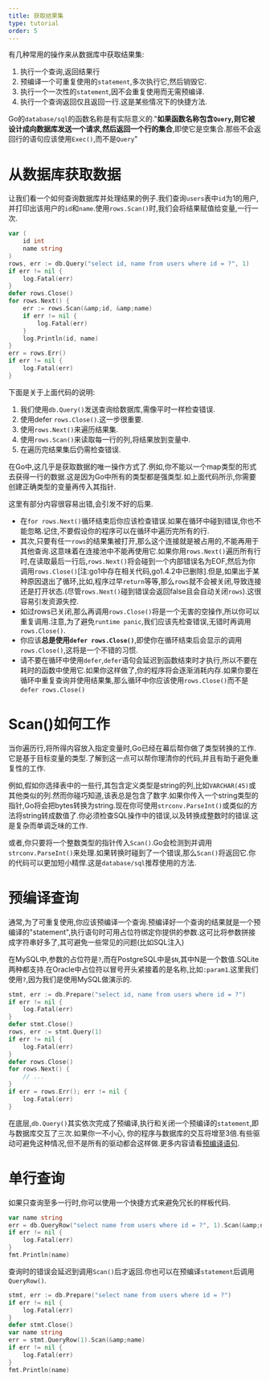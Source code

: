 ```yaml
---
title: 获取结果集
type: tutorial
order: 5
---
```


有几种常用的操作来从数据库中获取结果集:

1. 执行一个查询,返回结果行
2. 预编译一个可重复使用的`statement`,多次执行它,然后销毁它.
3. 执行一个一次性的`statement`,因不会重复使用而无需预编译.
4. 执行一个查询返回仅且返回一行.这是某些情况下的快捷方法.

Go的`database/sql`的函数名称是有实际意义的."**如果函数名称包含`Query`,则它被设计成向数据库发送一个请求,然后返回一个行的集合**,即使它是空集合.那些不会返回行的语句应该使用`Exec()`,而不是`Query`"

从数据库获取数据
===============================

让我们看一个如何查询数据库并处理结果的例子.我们查询`users`表中`id`为1的用户,并打印出该用户的`id`和`name`.使用`rows.Scan()`时,我们会将结果赋值给变量,一行一次.

```go
var (
	id int
	name string
)
rows, err := db.Query("select id, name from users where id = ?", 1)
if err != nil {
	log.Fatal(err)
}
defer rows.Close()
for rows.Next() {
	err := rows.Scan(&amp;id, &amp;name)
	if err != nil {
		log.Fatal(err)
	}
	log.Println(id, name)
}
err = rows.Err()
if err != nil {
	log.Fatal(err)
}
```

下面是关于上面代码的说明:

1. 我们使用`db.Query()`发送查询给数据库,需像平时一样检查错误.
2. 使用defer `rows.Close()`.这一步很重要.
3. 使用`rows.Next()`来遍历结果集.
4. 使用`rows.Scan()`来读取每一行的列,将结果放到变量中.
5. 在遍历完结果集后仍需检查错误.

在Go中,这几乎是获取数据的唯一操作方式了.例如,你不能以一个map类型的形式去获得一行的数据.这是因为Go中所有的类型都是强类型.如上面代码所示,你需要创建正确类型的变量再传入其指针.

这里有部分内容很容易出错,会引发不好的后果.

* 在`for rows.Next()`循环结束后你应该检查错误.如果在循环中碰到错误,你也不能忽略.记住,不要假设你的程序可以在循环中遍历完所有的行.
* 其次,只要有任一`rows`的结果集被打开,那么这个连接就是被占用的,不能再用于其他查询.这意味着在连接池中不能再使用它.如果你用`rows.Next()`遍历所有行时,在读取最后一行后,`rows.Next()`将会碰到一个内部错误名为EOF,然后为你调用`rows.Close()`[注:go1中存在相关代码,go1.4.2中已删除].但是,如果出于某种原因退出了循环,比如,程序过早`return`等等,那么`rows`就不会被关闭,导致连接还是打开状态.(尽管`rows.Next()`碰到错误会返回false且会自动关闭`rows`).这很容易引发资源失控.
* 如过rows已关闭,那么再调用`rows.Close()`将是一个无害的空操作,所以你可以重复调用.注意,为了避免`runtime panic`,我们应该先检查错误,无错时再调用`rows.Close()`.
* 你应该**总是使用`defer rows.Close()`**,即使你在循环结束后会显示的调用`rows.Close()`,这将是一个不错的习惯.
* 请不要在循环中使用`defer`,`defer`语句会延迟到函数结束时才执行,所以不要在耗时的函数中使用它.如果你这样做了,你的程序将会逐渐消耗内存.如果你要在循环中重复查询并使用结果集,那么循环中你应该使用`rows.Close()`而不是`defer rows.Close()`

Scan()如何工作
================

当你遍历行,将所得内容放入指定变量时,Go已经在幕后帮你做了类型转换的工作.它是基于目标变量的类型.了解到这一点可以帮你理清你的代码,并且有助于避免重复性的工作.

例如,假如你选择表中的一些行,其包含定义类型是string的列,比如`VARCHAR(45)`或其他类似的列.然而你碰巧知道,该表总是包含了数字.如果你传入一个string类型的指针,Go将会把bytes转换为string.现在你可使用`strconv.ParseInt()`或类似的方法将string转成数值了.你必须检查SQL操作中的错误,以及转换成整数时的错误.这是复杂而单调乏味的工作.

或者,你只要将一个整数类型的指针传入`Scan()`.Go会检测到并调用`strconv.ParseInt()`来处理.如果转换时碰到了一个错误,那么`Scan()`将返回它.你的代码可以更加短小精悍.这是`database/sql`推荐使用的方法.

预编译查询
=================

通常,为了可重复使用,你应该预编译一个查询.预编译好一个查询的结果就是一个预编译的"statement",执行语句时可用占位符绑定你提供的参数.这可比将参数拼接成字符串好多了,其可避免一些常见的问题(比如SQL注入)

在MySQL中,参数的占位符是`?`,而在PostgreSQL中是`$N`,其中N是一个数值.SQLite两种都支持.在Oracle中占位符以冒号开头紧接着的是名称,比如`:param1`.这里我们使用`?`,因为我们是使用MySQL做演示的.

```go
stmt, err := db.Prepare("select id, name from users where id = ?")
if err != nil {
	log.Fatal(err)
}
defer stmt.Close()
rows, err := stmt.Query(1)
if err != nil {
	log.Fatal(err)
}
defer rows.Close()
for rows.Next() {
	// ...
}
if err = rows.Err(); err != nil {
	log.Fatal(err)
}
```

在底层,`db.Query()`其实依次完成了预编译,执行和关闭一个预编译的`statement`,即与数据库交互了三次.如果你一不小心,
你的程序与数据库的交互将增至3倍.有些驱动可避免这种情况,但不是所有的驱动都会这样做.更多内容请看[预编译语句](prepared.html).

单行查询
==================

如果只查询至多一行时,你可以使用一个快捷方式来避免冗长的样板代码.

```go
var name string
err = db.QueryRow("select name from users where id = ?", 1).Scan(&amp;name)
if err != nil {
	log.Fatal(err)
}
fmt.Println(name)
```

查询时的错误会延迟到调用`Scan()`后才返回.你也可以在预编译`statement`后调用`QueryRow()`.

```go
stmt, err := db.Prepare("select name from users where id = ?")
if err != nil {
	log.Fatal(err)
}
defer stmt.Close()
var name string
err = stmt.QueryRow(1).Scan(&amp;name)
if err != nil {
	log.Fatal(err)
}
fmt.Println(name)
```